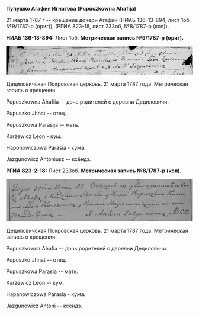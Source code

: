 **Пупушко Агафия Игнатова (Pupuszkowna Ahafija)**

21 марта 1787 г -- крещение дочери Агафии (НИАБ 136-13-894, лист 1об,
№9/1787-р (ориг)), (РГИА 823-18, лист 233об, №8/1787-р (коп)).

**НИАБ 136-13-894:** Лист 1об. **Метрическая запись №9/1787-р (ориг).**

![](./media/1b8eb2010401e9af727134c71def7b328c62972a.png)

Дедиловичская Покровская церковь. 21 марта 1787 года. Метрическая запись
о крещении.

Pupuszkowna Ahafiia -- дочь родителей с деревни Дедиловичи.

Pupuszko Jhnat -- отец.

Pupuszkowa Parasija -- мать.

Karżewicz Leon - кум.

Haponowiczowa Parasia - кума.

Jazgunowicz Antoniusz -- ксёндз.

**РГИА 823-2-18:** Лист 233об. **Метрическая запись №8/1787-р (коп).**

![](./media/cabbf5d45c0d59d3ca09dbea24258568bf69ee8e.png)

Дедиловичская Покровская церковь. 21 марта 1787 года. Метрическая запись
о крещении.

Pupuszkowna Ahafia -- дочь родителей с деревни Дедиловичи.

Pupuszko Jhnat -- отец.

Pupuszkowa Parasia -- мать.

Karżewicz Leon -- кум.

Hapanowiczowa Parasia - кума.

Jazgunowicz Antoni -- ксёндз.
